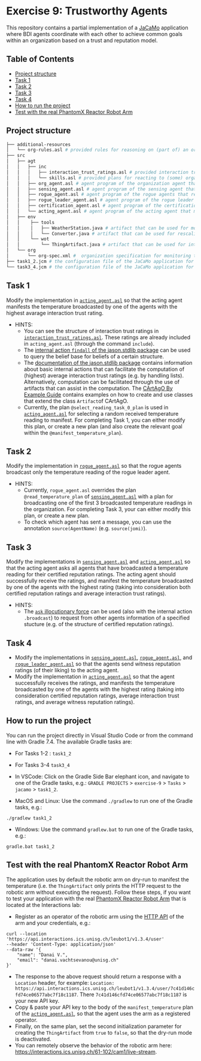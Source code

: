 # Exercise 9: Trustworthy Agents

This repository contains a partial implementation of a [JaCaMo](https://jacamo-lang.github.io/) application where BDI agents coordinate with each other to achieve common goals within an organization based on a trust and reputation model.

## Table of Contents
- [Project structure](#project-structure)
- [Task 1](#task-1)
- [Task 2](#task-2)
- [Task 3](#task-3)
- [Task 4](#task-4)
- [How to run the project](#how-to-run-the-project)
- [Test with the real PhantomX Reactor Robot Arm](#test-with-the-real-phantomx-reactor-robot-arm)

## Project structure
```bash
├── additional-resources
│   └── org-rules.asl # provided rules for reasoning on (part of) an organization. Available in https://github.com/moise-lang/moise/blob/master/src/main/resources/asl/org-rules.asl
├── src
│   ├── agt
│   │   ├── inc
│   │   │   ├── interaction_trust_ratings.asl # provided interaction trust ratings of the acting agent  
│   │   │   └── skills.asl # provided plans for reacting to (some) organizational events.
│   │   ├── org_agent.asl # agent program of the organization agent that is responsible for initializing and managing a temperature monitoring organization
│   │   ├── sensing_agent.asl # agent program of the sensing agent that reads the temperature in the lab by using a weather station artifact
│   │   ├── rogue_agent.asl # agent program of the rogue agents that report temperature readings while being loyal to the rogue leader 
│   │   ├── rogue_leader_agent.asl # agent program of the rogue leader agent that reports temperature readings of its liking
│   │   ├── certification_agent.asl # agent program of the certification agent that holds and shares certified reputation ratings
│   │   └── acting_agent.asl # agent program of the acting agent that manifests the temperature in the lab by using a robotic arm Thing artifact and based on a trust and reputation model
│   ├── env
│   │    ├── tools
│   │    │   ├── WeatherStation.java # artifact that can be used for monitoring the temperature via the Open-Meteo Weather Forecast API (https://open-meteo.com/en/docs)
│   │    │   └── Converter.java # artifact that can be used for rescaling values
│   │    └── wot   
│   │        └── ThingArtifact.java # artifact that can be used for interacting with W3C Web of Things (WoT) Things
│   └── org   
│       └── org-spec.xml #  organization specification for monitoring the temperature in the lab
├── task1_2.jcm # the configuration file of the JaCaMo application for Task 1-2
└── task3_4.jcm # the configuration file of the JaCaMo application for Task 3-4
```

## Task 1
Modify the implementation in [`acting_agent.asl`](src/agt/acting_agent.asl) so that the acting agent manifests the temperature broadcasted by one of the agents with the highest avarage interaction trust rating.
- HINTS:
  - You can see the structure of interaction trust ratings in [`interaction_trust_ratings.asl`](src/agt/inc/interaction_trust_ratings.asl). These ratings are already included in `acting_agent.asl` (through the command `include`).
  - The [internal action `findall` of the jason.stdlib package](https://jason.sourceforge.net/api/jason/stdlib/findall.html) can be used to query the belief base for beliefs of a certain structure. 
  - The [documentation of the jason.stdlib package](https://jason.sourceforge.net/api/jason/stdlib/package-summary.html) contains information about basic internal actions that can facilitate the computation of (highest) average interaction trust ratings (e.g. by handling lists). Alternatively, computation can be facilitated through the use of artifacts that can assist in the computation. 
The [CArtAgO By Example Guide](https://www.emse.fr/~boissier/enseignement/maop13/courses/cartagoByExamples.pdf) contains examples on how to create and use classes that extend the class `Artifact`of CArtAgO.
  - Currently, the plan `@select_reading_task_0_plan` is used in [`acting_agent.asl`](src/agt/acting_agent.asl) for selecting a random received temperature reading to manifest. For completing Task 1, you can either modify this plan, or create a new plan (and also create the relevant goal within the `@manifest_temperature_plan`).  

## Task 2
Modify the implementation in [`rogue_agent.asl`](src/agt/rogue_agent.asl) so that the rogue agents broadcast only the temperature reading of the rogue leader agent. 
- HINTS: 
  - Currently, `rogue_agent.asl` overrides the plan `@read_temperature_plan` of [`sensing_agent.asl`](src/agt/sensing_agent.asl) with a plan for broadcasting one of the first 3 broadcasted temperature readings in the organization. For completing Task 3, your can either modify this plan, or create a new plan.
  - To check which agent has sent a message, you can use the annotation `source(AgentName)` (e.g. `source(jomi)`). 
  
## Task 3
Modify the implementations in [`sensing_agent.asl`](src/agt/sensing_agent.asl) and [`acting_agent.asl`](src/agt/acting_agent.asl) so that the acting agent asks all agents that have broadcasted a temperature reading for their certified reputation ratings. The acting agent should successfully receive the ratings, and manifest the temperature broadcasted by one of the agents with the highest rating (taking into consideration both certified reputation ratings and average interaction trust ratings).
- HINTS: 
  - The [`ask` illocutionary force](https://jason.sourceforge.net/api/jason/stdlib/send.html) can be used (also with the internal action `.broadcast`) to request from other agents information of a specified stucture (e.g. of the structure of certified reputation ratings).
  
## Task 4
- Modify the implementations in [`sensing_agent.asl`](src/agt/sensing_agent.asl), [`rogue_agent.asl`](src/agt/rogue_agent.asl), and [`rogue_leader_agent.asl`](src/agt/rogue_leader_agent.asl) so that the agents send witness reputation ratings (of their liking) to the acting agent.
- Modify the implementation in [`acting_agent.asl`](src/agt/acting_agent.asl) so that the agent successfully receives the ratings, and manifests the temperature broadcasted by one of the agents with the highest rating (taking into consideration certified reputation ratings, average interaction trust ratings, and average witness reputation ratings).

## How to run the project
You can run the project directly in Visual Studio Code or from the command line with Gradle 7.4. The available Gradle tasks are:
- For Tasks 1-2 : `task1_2`
- For Tasks 3-4 `task3_4`

- In VSCode:  Click on the Gradle Side Bar elephant icon, and navigate to one of the Gradle tasks, e.g.: `GRADLE PROJECTS` > `exercise-9` > `Tasks` > `jacamo` > `task1_2`.
- MacOS and Linux: Use the command `./gradlew` to run one of the Gradle tasks, e.g.:
```shell
./gradlew task1_2
```
- Windows: Use the command `gradlew.bat` to run one of the Gradle tasks, e.g.:
```shell
gradle.bat task1_2
```

## Test with the real PhantomX Reactor Robot Arm
The application uses by default the robotic arm on dry-run to manifest the temperature (i.e. the `ThingArtifact` only prints the HTTP request to the robotic arm without executing the request). Follow these steps, if you want to test your application with the real [PhantomX Reactor Robot Arm](https://robosklep.com/en/robotic-arms/171-phantomx-reactor.html) that is located at the Interactions lab:
- Register as an operator of the robotic arm using the [HTTP API](https://app.swaggerhub.com/apis-docs/interactions-ics/Leubot/1.3.4#/user/addUser) of the arm and your credentials, e.g.:
```
curl --location 'https://api.interactions.ics.unisg.ch/leubot1/v1.3.4/user' 
--header 'Content-Type: application/json' 
--data-raw '{
    "name": "Danai V.",
    "email": "danai.vachtsevanou@unisg.ch"
}'
```
- The response to the above request should return a response with a `Location` header, for example: `Location: https://api.interactions.ics.unisg.ch/leubot1/v1.3.4/user/7c41d146cfd74ce06577abc7f18c1187`. There `7c41d146cfd74ce06577abc7f18c1187` is your new API key. 
- Copy & paste your API key to the body of the `manifest_temperature` plan of the [`acting_agent.asl`](src/agt/acting_agent.asl), so that the agent uses the arm as a registered operator.
- Finally, on the same plan, set the second initialization parameter for creating the `ThingArtifact` from `true` to `false`, so that the dry-run mode is deactivated.
- You can remotely observe the behavior of the robotic arm here: https://interactions.ics.unisg.ch/61-102/cam1/live-stream.

